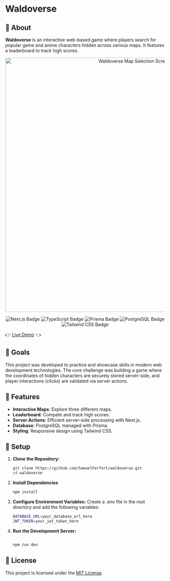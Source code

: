 # Waldoverse

## 🧐 About 

**Waldoverse** is an interactive web-based game where players search for popular game and anime characters hidden across various maps. It features a leaderboard to track high scores.

<p align="center">
  <img src="https://res.cloudinary.com/dy0av590l/image/upload/v1729658632/Screenshot_from_2024-10-23_06-41-11_lf378k.png" alt="Waldoverse Map Selection Screen" width="800"/>
</p>
<p align="center">
  <img src="https://img.shields.io/badge/Next.js-000?style=for-the-badge&logo=next.js&logoColor=white" alt="Next.js Badge"/>
  <img src="https://img.shields.io/badge/TypeScript-007ACC?style=for-the-badge&logo=typescript&logoColor=white" alt="TypeScript Badge"/>
  <img src="https://img.shields.io/badge/Prisma-2D3748?style=for-the-badge&logo=prisma&logoColor=white" alt="Prisma Badge"/>
  <img src="https://img.shields.io/badge/PostgreSQL-4169E1?style=for-the-badge&logo=postgresql&logoColor=white" alt="PostgreSQL Badge"/>
  <img src="https://img.shields.io/badge/Tailwind_CSS-38B2AC?style=for-the-badge&logo=tailwind-css&logoColor=white" alt="Tailwind CSS Badge"/>
</p>

👉 [Live Demo](https://waldoverse.vercel.app/) 👈

## 🎯 Goals

This project was developed to practice and showcase skills in modern web development technologies. The core challenge was building a game where the coordinates of hidden characters are securely stored server-side, and player interactions (clicks) are validated via server actions.


## 🌟 Features

- **Interactive Maps**: Explore three different maps.
- **Leaderboard**: Compete and track high scores.
- **Server Actions**: Efficient server-side processing with Next.js.
- **Database**: PostgreSQL managed with Prisma.
- **Styling**: Responsive design using Tailwind CSS.

## 🔧 Setup

1. **Clone the Repository:**

   ```bash
   git clone https://github.com/SamuelFerfort/waldoverse.git
   cd waldoverse

   ```

2. **Install Dependencies**

   ```bash
   npm install

   ```

3. **Configure Environment Variables:** Create a .env file in the root directory and add the following variables:

   ```bash
   DATABASE_URL=your_database_url_here
   JWT_TOKEN=your_jwt_token_here

   ```

4. **Run the Development Server:**

   ```bash

   npm run dev

   ```


## 📄 License

This project is licensed under the [MIT License](LICENSE).




